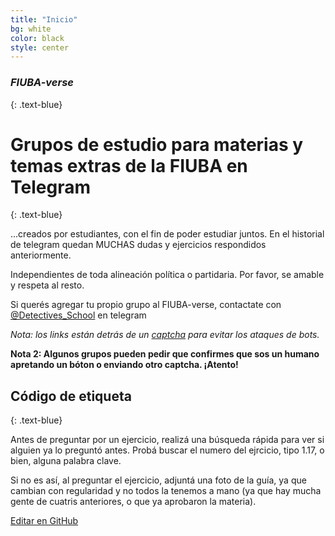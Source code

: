 ```yaml
---
title: "Inicio"
bg: white
color: black
style: center
---
```


### *FIUBA-verse*
{: .text-blue}

<span class="fa-stack subtlecircle" style="font-size:100px; background:rgba(169,223,247,0.1)">
  <i class="fa fa-circle fa-stack-2x text-white"></i>
  <i class="fab fa-telegram fa-stack-1x text-blue"></i>
</span>

# Grupos de estudio para materias y temas extras de la  FIUBA en Telegram
{: .text-blue}


...creados por estudiantes, con el fin de poder estudiar juntos. En el historial de telegram quedan MUCHAS dudas y ejercicios
respondidos anteriormente.

Independientes de toda alineación política o partidaria. Por favor, se amable y respeta al resto.

Si querés agregar tu propio grupo al FIUBA-verse, contactate con [@Detectives_School](https://t.me/Detectives_School) en telegram

*Nota: los links están detrás de un [captcha](https://www.protectyourlinks.com/) para evitar los ataques de bots.*

**Nota 2: Algunos grupos pueden pedir que confirmes que sos un humano apretando un bóton o enviando otro captcha. ¡Atento!**

## Código de etiqueta
{: .text-blue}

Antes de preguntar por un ejercicio, realizá una búsqueda rápida para ver si alguien ya lo preguntó antes. Probá buscar el numero del ejrcicio, tipo 1.17, o bien, alguna palabra clave.

Si no es así, al preguntar el ejercicio, adjuntá una foto de la guía, ya que cambian con regularidad y no todos la tenemos a mano (ya que hay mucha gente de cuatris anteriores, o que ya aprobaron la materia).

<span class="editongithub">
	<a href="{{site.github.repository_url}}/blob/master/{{page.path}}">
		<i class="fas fa-pen"></i> Editar en GitHub
	</a>
</span>